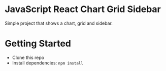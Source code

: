 # JavaScript React Chart Grid Sidebar
Simple project that shows a chart, grid and sidebar.

# Getting Started
- Clone this repo
- Install dependencies: `npm install`
